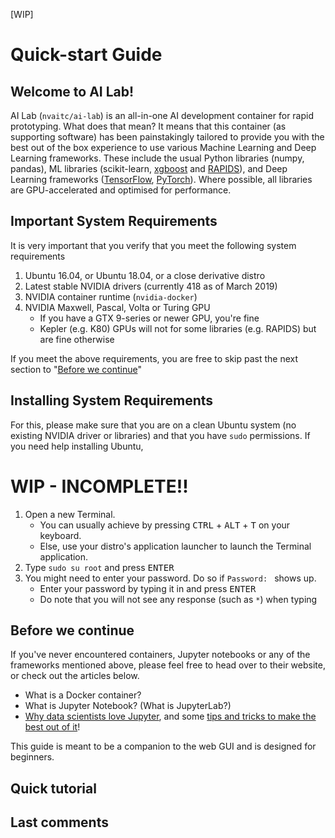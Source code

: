 [WIP]

# Quick-start Guide

## Welcome to AI Lab!

AI Lab (`nvaitc/ai-lab`) is an all-in-one AI development container for rapid prototyping. What does that mean? It means that this container (as supporting software) has been painstakingly tailored to provide you with the best out of the box experience to use various Machine Learning and Deep Learning frameworks. These include the usual Python libraries (numpy, pandas), ML libraries (scikit-learn, [xgboost](https://github.com/dmlc/xgboost) and [RAPIDS](https://rapids.ai/)), and Deep Learning frameworks ([TensorFlow](https://www.tensorflow.org/), [PyTorch](https://pytorch.org/)). Where possible, all libraries are GPU-accelerated and optimised for performance.

## Important System Requirements

It is very important that you verify that you meet the following system requirements

1. Ubuntu 16.04, or Ubuntu 18.04, or a close derivative distro
2. Latest stable NVIDIA drivers (currently 418 as of March 2019)
3. NVIDIA container runtime (`nvidia-docker`)
4. NVIDIA Maxwell, Pascal, Volta or Turing GPU
   * If you have a GTX 9-series or newer GPU, you're fine
   * Kepler (e.g. K80) GPUs will not for some libraries (e.g. RAPIDS) but are fine otherwise

If you meet the above requirements, you are free to skip past the next section to "[Before we continue](#before-we-continue)"

## Installing System Requirements

For this, please make sure that you are on a clean Ubuntu system (no existing NVIDIA driver or libraries) and that you have `sudo` permissions. If you need help installing Ubuntu, 

# WIP - INCOMPLETE!!

1. Open a new Terminal.
   * You can usually achieve by pressing <kbd>CTRL</kbd> + <kbd>ALT</kbd> + <kbd>T</kbd> on your keyboard.
   * Else, use your distro's application launcher to launch the Terminal application.
2. Type `sudo su root` and press <kbd>ENTER</kbd>
3. You might need to enter your password. Do so if `Password: ` shows up.
   * Enter your password by typing it in and press <kbd>ENTER</kbd>
   * Do note that you will not see any response (such as `*`) when typing

## Before we continue

If you've never encountered containers, Jupyter notebooks or any of the frameworks mentioned above, please feel free to head over to their website, or check out the articles below.

* What is a Docker container?
* What is Jupyter Notebook? (What is JupyterLab?)
* [Why data scientists love Jupyter](https://www.nature.com/articles/d41586-018-07196-1), and some [tips and tricks to make the best out of it](https://www.datacamp.com/community/blog/jupyter-notebook-cheat-sheet)!

This guide is meant to be a companion to the web GUI and is designed for beginners. 

## Quick tutorial

## Last comments


